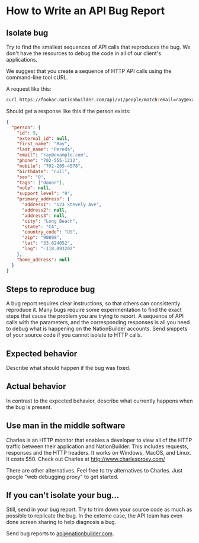 # How to Write an API Bug Report

## Isolate bug

Try to find the smallest sequences of API calls that reproduces the bug. We
don't have the resources to debug the code in all of our client's applications.

We suggest that you create a sequence of HTTP API calls using the command-line
tool cURL.

A request like this:

```bash
curl https://foobar.nationbuilder.com/api/v1/people/match?email=ray@example.com&access_token=...
```

Should get a response like this if the person exists:

```json
{
  "person": {
    "id": 9,
    "external_id": null,
    "first_name": "Ray",
    "last_name": "Pereda",
    "email": "ray@example.com",
    "phone": "702-555-1212",
    "mobile": "702-205-4578",
    "birthdate": "null",
    "sex": "O",
    "tags": ["donor"],
    "note": null,
    "support_level": "9",
    "primary_address": {
      "address1": "123 Stevely Ave",
      "address2": null,
      "address3": null,
      "city": "Long Beach",
      "state": "CA",
      "country_code": "US",
      "zip": "90808",
      "lat": "33.824052",
      "lng": "-118.093202"
    },
    "home_address": null
  }
}
```
## Steps to reproduce bug

A bug report requires clear instructions, so that others can consistently
reproduce it. Many bugs require some experimentation to find the exact
steps that cause the problem you are trying to report. A sequence of API calls
with the parameters, and the corresponding responses is all you need to debug
what is happening on the NationBuilder accounts. Send snippets of your source
code if you cannot isolate to HTTP calls.

## Expected behavior

Describe what should happen if the bug was fixed.

## Actual behavior

In contrast to the expected behavior, describe what currently happens when the bug is present.

## Use man in the middle software

Charles is an HTTP monitor that enables a developer to view all of the HTTP
traffic between their application and NationBuilder. This includes requests,
responses and the HTTP headers. It works on Windows, MacOS, and Linux. It costs
$50. Check out Charles at http://www.charlesproxy.com/

There are other alternatives. Feel free to try alternatives to Charles. Just
google "web debugging proxy" to get started.

## If you can't isolate your bug...

Still, send in your bug report. Try to trim down your source code as much as
possible to replicate the bug. In the exteme case, the API team has even
done screen sharing to help diagnosis a bug.

Send bug reports to api@nationbuilder.com.
